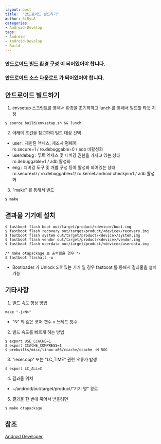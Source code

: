 ```yaml
---
layout: post
title:  "안드로이드 빌드하기"
author: SiRyuA
categories:
- Android-Develop
tags:
- Android
- Android-Develop
- Build
---
```


### [안드로이드 빌드 환경 구성](/android-develop/android-build-settings.html) 이 되어있어야 합니다.

### [안드로이드 소스 다운로드](/android-develop/android-source-download.html) 가 되어있어야 합니다.


## 안드로이드 빌드하기
1.  envsetup 스크립트를 통해서 환경을 초기화하고 lunch 를 통해서 빌드할 타겟 지정
~~~~
$ source build/envsetup.sh && lunch
~~~~
2. 아래의 조건을 참고하여 빌드 대상 선택
 * user : 제한된 액세스, 제조사 펌웨어<br>ro.secure=1 / ro.debuggable=0 / adb 비활성화
 * userdebug : 루트 엑세스 및 디버깅 권한을 가지고 있는 상태<br>ro.debuggable=1 / adb 활성화
 * eng : 디버깅 도구 및 개발 구성 등이 활성화 되어있는 상태<br>ro.secure=0 / ro.debuggable=1/ ro.kernel.android.checkjni=1 / adb 활성화
3. "make" 를 통해서 빌드
~~~~
$ make
~~~~


## 결과물 기기에 설치
~~~~
$ fastboot flash boot out/target/product/<device>/boot.img
$ fastboot flash recovery out/target/product/<device>/recovery.img
$ fastboot flash system out/target/product/<device>/system.img
$ fastboot flash vendor out/target/product/<device>/vendor.img
$ fastboot flash userdata out/target/product/<device>/userdata.img

/* make otapackage 로 출력했을 경우 */
$ fastboot flashall -w
~~~~
* Bootloader 가 Unlock 되어있는 기기 일 경우 fastboot 를 통해서 결과물을 설치가능


## 기타사항
1. 빌드 속도 향상 방법
~~~~
make "-j<N>"
~~~~
  * "N" 의 값은 코어 갯수 x 쓰레드 갯수
2. 빌드 속도를 빠르게 하는 방법
~~~~
$ export USE_CCACHE=1
$ export CCACHE_COMPRESS=1
$ prebuilts/misc/linux-x86/ccache/ccache -M 50G
~~~~
3. "lexer.cpp" 또는 "LC_TIME" 관련 오류가 발생
~~~~
$ export LC_ALL=C
~~~~
4. 결과물 위치
  * ~/android/out/target/product/"기기 명" 경로
5. 결과물 한 번에 묶어서 받을려면
~~~~
$ make otapackage
~~~~


## 참조
[Android Developer](https://source.android.com/setup/build/requirements)
